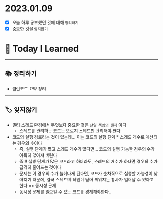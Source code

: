 # 2023.01.09

- [x] 오늘 하루 공부했던 것에 대해 `정리하기`
- [x] 중요한 것을 `잊지않기`

# 🚩 Today I Learned

---

## 📚 정리하기

- 클린코드 요약 정리

---

## 🏷 잊지않기

- 멀티 스레드 환경에서 무엇보다 중요한 것은 `단일 책임의 원칙` 이다
  - 스레드를 관리하는 코드는 오로지 스레드만 관리해야 한다
- 코드의 실행 경로라는 것이 있는데… 이는 코드의 실행 단계 \* 스레드 개수로 계산되는 경우의 수이다
  - 즉, 실행 단계가 많고 스레드 개수가 많다면… 코드의 실행 가능한 경우의 수가 아득히 많아져 버린다
  - 즉!!! 실행 단계가 많은 코드라고 하더라도, 스레드의 개수가 하나면 경우의 수가 급격히 줄어드는 것이다
  - 문제는 이 경우의 수가 늘어나게 된다면, 코드가 순차적으로 실행할 가능성이 낮아지기 때문에, 결국 스레드의 작업이 덮어 씌워지는 참사가 일어날 수 있다고 한다 == 동시성 문제
  - 동시성 문제를 일으킬 수 있는 코드를 경계해야한다..
